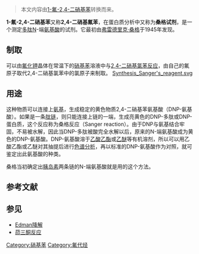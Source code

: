 > 本文内容由[1-氟-2,4-二硝基苯](https://zh.wikipedia.org/wiki/1-氟-2,4-二硝基苯)转换而来。


**1-氟-2,4-二硝基苯**又称**2,4-二硝基氟苯**，在蛋白质分析中又称为**桑格试剂**，是一个测定[多肽N](https://zh.wikipedia.org/wiki/多肽 "wikilink")-端[氨基酸](../Page/氨基酸.md "wikilink")的试剂。它最初由[弗雷德里克·桑格](../Page/弗雷德里克·桑格.md "wikilink")于1945年发现。

## 制取

可以由[氟化钾](../Page/氟化钾.md "wikilink")晶体在常温下的[硝基苯](../Page/硝基苯.md "wikilink")溶液中与[2,4-二硝基氯苯反应](https://zh.wikipedia.org/wiki/2,4-二硝基氯苯 "wikilink")，由自己的氟原子取代2,4-二硝基氯苯中的氯原子来制取。 [Synthesis_Sanger's_reagent.svg](https://zh.wikipedia.org/wiki/File:Synthesis_Sanger's_reagent.svg "fig:Synthesis_Sanger's_reagent.svg")

## 用途

这种物质可以连接上[氨基](https://zh.wikipedia.org/wiki/氨基 "wikilink")，生成稳定的黄色物质2,4-二硝基苯氨基酸（DNP-氨基酸）。如果是一条[肽链](https://zh.wikipedia.org/wiki/肽链 "wikilink")，则只能连接上链的一端，生成亮黄色的DNP-多肽或DNP-蛋白质，这个反应称为桑格反应（Sanger reaction）。由于DNP与氨基结合牢固，不易被水解，因此当DNP-多肽被酸完全水解以后，原来的N-端氨基酸成为黄色的DNP-氨基酸。DNP-氨基酸溶于[乙酸乙酯](../Page/乙酸乙酯.md "wikilink")或[乙醚](../Page/乙醚.md "wikilink")等有机溶剂，所以可以用乙酸乙酯或乙醚对其抽提后进行[色谱分析](https://zh.wikipedia.org/wiki/色谱 "wikilink")，再以标准的DNP-氨基酸作为对照，就可鉴定出此氨基酸的种类。

桑格当初确定出[胰岛素](../Page/胰岛素.md "wikilink")两条链的N-端氨基酸就是用的这个方法。

## 参考文献

## 参见

  - [Edman降解](https://zh.wikipedia.org/wiki/Edman降解 "wikilink")
  - [茚三酮反应](https://zh.wikipedia.org/wiki/茚三酮反应 "wikilink")

[Category:硝基苯](https://zh.wikipedia.org/wiki/Category:硝基苯 "wikilink") [Category:氟代烃](https://zh.wikipedia.org/wiki/Category:氟代烃 "wikilink")